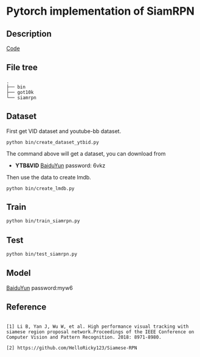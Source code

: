 # Pytorch implementation of SiamRPN

## Description
[Code](https://github.com/HonglinChu/SiamRPN)

## File tree
```
.
├── bin
├── got10k
└── siamrpn
```

## Dataset
First get VID dataset and youtube-bb dataset. 
```
python bin/create_dataset_ytbid.py 
```
The command above will get a dataset, you can download from 

- **YTB&VID**  [BaiduYun](https://pan.baidu.com/s/1gF8PSZDzw-7EAVrdYHQwsA) password: 6vkz 

Then use the data to create lmdb.
```
python bin/create_lmdb.py
```
## Train
```bash
python bin/train_siamrpn.py 
```
## Test
```bash
python bin/test_siamrpn.py 
```

## Model

[BaiduYun](https://pan.baidu.com/s/1tENmHYBzomQE31DO5PCmcQ)  password:myw6

## Reference
```

[1] Li B, Yan J, Wu W, et al. High performance visual tracking with siamese region proposal network.Proceedings of the IEEE Conference on Computer Vision and Pattern Recognition. 2018: 8971-8980.

[2] https://github.com/HelloRicky123/Siamese-RPN

```

